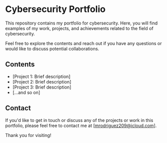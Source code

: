 # Cybersecurity Portfolio

This repository contains my portfolio for cybersecurity. Here, you will find examples of my work, projects, and achievements related to the field of cybersecurity.

Feel free to explore the contents and reach out if you have any questions or would like to discuss potential collaborations.

## Contents

- [Project 1: Brief description]
- [Project 2: Brief description]
- [Project 3: Brief description]
- [...and so on]

## Contact

If you'd like to get in touch or discuss any of the projects or work in this portfolio, please feel free to contact me at [mrodriguez209@icloud.com].

Thank you for visiting!
